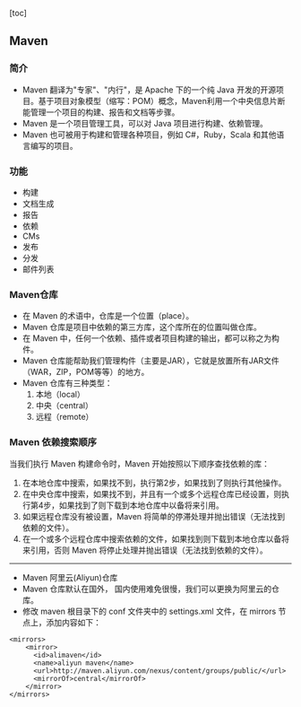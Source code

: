 [toc]
## Maven
### 简介
- Maven 翻译为"专家"、"内行"，是 Apache 下的一个纯 Java 开发的开源项目。基于项目对象模型（缩写：POM）概念，Maven利用一个中央信息片断能管理一个项目的构建、报告和文档等步骤。
- Maven 是一个项目管理工具，可以对 Java 项目进行构建、依赖管理。
- Maven 也可被用于构建和管理各种项目，例如 C#，Ruby，Scala 和其他语言编写的项目。
### 功能
- 构建
- 文档生成
- 报告
- 依赖
- CMs
- 发布
- 分发
- 邮件列表
### Maven仓库
- 在 Maven 的术语中，仓库是一个位置（place）。
- Maven 仓库是项目中依赖的第三方库，这个库所在的位置叫做仓库。
- 在 Maven 中，任何一个依赖、插件或者项目构建的输出，都可以称之为构件。
- Maven 仓库能帮助我们管理构件（主要是JAR），它就是放置所有JAR文件（WAR，ZIP，POM等等）的地方。
- Maven 仓库有三种类型：
    1. 本地（local）
    2. 中央（central）
    3. 远程（remote）
### Maven 依赖搜索顺序
当我们执行 Maven 构建命令时，Maven 开始按照以下顺序查找依赖的库：
1. 在本地仓库中搜索，如果找不到，执行第2步，如果找到了则执行其他操作。
2. 在中央仓库中搜索，如果找不到，并且有一个或多个远程仓库已经设置，则执行第4步，如果找到了则下载到本地仓库中以备将来引用。
3. 如果远程仓库没有被设置，Maven 将简单的停滞处理并抛出错误（无法找到依赖的文件）。
4. 在一个或多个远程仓库中搜索依赖的文件，如果找到则下载到本地仓库以备将来引用，否则 Maven 将停止处理并抛出错误（无法找到依赖的文件）。
---
- Maven 阿里云(Aliyun)仓库
- Maven 仓库默认在国外， 国内使用难免很慢，我们可以更换为阿里云的仓库。
- 修改 maven 根目录下的 conf 文件夹中的 settings.xml 文件，在 mirrors 节点上，添加内容如下：
```
<mirrors>
    <mirror>
      <id>alimaven</id>
      <name>aliyun maven</name>
      <url>http://maven.aliyun.com/nexus/content/groups/public/</url>
      <mirrorOf>central</mirrorOf>        
    </mirror>
</mirrors>
```